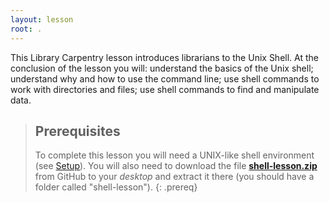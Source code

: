 ```yaml
---
layout: lesson
root: .
---
```

This Library Carpentry lesson introduces librarians to the Unix Shell.
At the conclusion of the lesson you will: understand the basics of the Unix shell;
understand why and how to use the command line;
use shell commands to work with directories and files;
use shell commands to find and manipulate data.

> ## Prerequisites
>
> To complete this lesson you will need a UNIX-like shell environment (see [Setup](http://data-lessons.github.io/library-shell/setup/)). You will also need to download the file **[shell-lesson.zip](https://raw.githubusercontent.com/data-lessons/library-shell/gh-pages/data/shell-lesson.zip)** from GitHub to your *desktop* and extract it there (you should have a folder called "shell-lesson").
{: .prereq}
